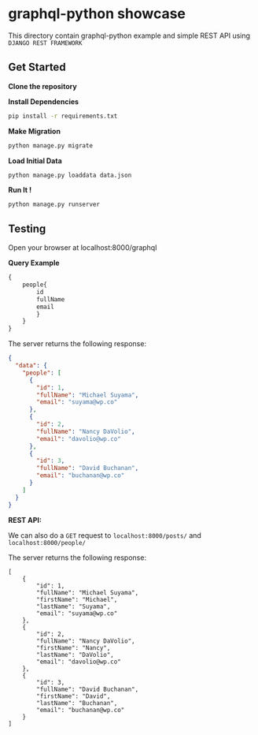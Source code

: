 # graphql-python showcase

This directory contain graphql-python example and simple REST API using `DJANGO REST FRAMEWORK`

## Get Started

**Clone the repository**

**Install Dependencies**

```sh
pip install -r requirements.txt
```

**Make Migration**

```sh
python manage.py migrate
```

**Load Initial Data**

```sh
python manage.py loaddata data.json
```

**Run It !**

```
python manage.py runserver
```


## Testing

Open your browser at localhost:8000/graphql

**Query Example**
```graphql
{
    people{
        id
        fullName
        email
        }
    }
}
```

The server returns the following response:
```json
{
  "data": {
    "people": [
      {
        "id": 1,
        "fullName": "Michael Suyama",
        "email": "suyama@wp.co"
      },
      {
        "id": 2,
        "fullName": "Nancy DaVolio",
        "email": "davolio@wp.co"
      },
      {
        "id": 3,
        "fullName": "David Buchanan",
        "email": "buchanan@wp.co"
      }
    ]
  }
}
```

**REST API:**

We can also do a `GET` request to `localhost:8000/posts/` and `localhost:8000/people/`

The server returns the following response:

```
[
    {
        "id": 1,
        "fullName": "Michael Suyama",
        "firstName": "Michael",
        "lastName": "Suyama",
        "email": "suyama@wp.co"
    },
    {
        "id": 2,
        "fullName": "Nancy DaVolio",
        "firstName": "Nancy",
        "lastName": "DaVolio",
        "email": "davolio@wp.co"
    },
    {
        "id": 3,
        "fullName": "David Buchanan",
        "firstName": "David",
        "lastName": "Buchanan",
        "email": "buchanan@wp.co"
    }
]
```
